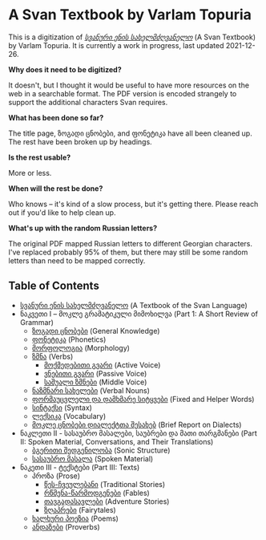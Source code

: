 # A Svan Textbook by Varlam Topuria

This is a digitization of [_სვანური ენის სახელმძღვანელო_](/downloads/Topuria.pdf) (A Svan Textbook) by Varlam Topuria. It is currently a work in progress, last updated 2021-12-26.

**Why does it need to be digitized?**

It doesn't, but I thought it would be useful to have more resources on the web in a searchable format. The PDF version is encoded strangely to support the additional characters Svan requires.

**What has been done so far?**

The title page, ზოგადი ცნობები, and ფონეტიკა have all been cleaned up. The rest have been broken up by headings.

**Is the rest usable?**

More or less.

**When will the rest be done?**

Who knows – it's kind of a slow process, but it's getting there. Please reach out if you'd like to help clean up.

**What's up with the random Russian letters?**

The original PDF mapped Russian letters to different Georgian characters. I've replaced probably 95% of them, but there may still be some random letters than need to be mapped correctly.

## Table of Contents

* [სვანური ენის სახელმძღვანელო](/svan/title) (A Textbook of the Svan Language)
* ნაკვეთი I – მოკლე გრამატიკული მიმოხილვა (Part 1: A Short Review of Grammar)
    * [ზოგადი ცნობები](/svan/part1/intro) (General Knowledge)
    * [ფონეტიკა](/svan/part1/phonetics) (Phonetics)
    * [მორფოლოგია](/svan/part1/morphology) (Morphology)
    * [ზმნა](/svan/part1/verbs) (Verbs)
        * [მოქმედებითი გვარი](/svan/part1/active_voice) (Active Voice)
        * [ვნებითი გვარი](/svan/part1/passive_voice) (Passive Voice)
        * [საშუალი ზმნები](/svan/part1/middle_verbs) (Middle Voice)
    * [ნაზმნარი სახელები](/svan/part1/verbal_nouns) (Verbal Nouns)
    * [ფორმაუცვლელი და დამხმარე სიტყვები](/svan/part1/fixed_and_helper_words) (Fixed and Helper Words)
    * [სინტაქსი](/svan/part1/syntax) (Syntax)
    * [ლექსიკა](/svan/part1/vocabulary) (Vocabulary)
    * [მოკლე ცნობები დიალექტთა შესახებ](/svan/part1/brief_report_on_dialects) (Brief Report on Dialects)
* ნაკლეთი II - სასაუბრო მასალები, საუბრები და მათი თარგმანები (Part II: Spoken Material, Conversations, and Their Translations)
    * [ბგერითი შედგენილობა](/svan/part2/sonic_structure) (Sonic Structure)
    * [სასაუბრო მასალა](/svan/part2/lessons) (Spoken Material)
* ნაკეთი III - ტექსტები (Part III: Texts)
    * პროზა (Prose)
        * [წეს-ჩვეულებანი](/svan/part3/traditional_stories) (Traditional Stories)
        * [რწმენა-წარმოდგენები](/svan/part3/fables) (Fables)
        * [თავგადასავლები](/svan/part3/adventure_stories) (Adventure Stories)
        * [ზღაპრები](/svan/part3/fairytales) (Fairytales)
    * [ხალხური პოეზია](/svan/part3/poems) (Poems)
    * [ანდაზები](/svan/part3/proverbs) (Proverbs)
